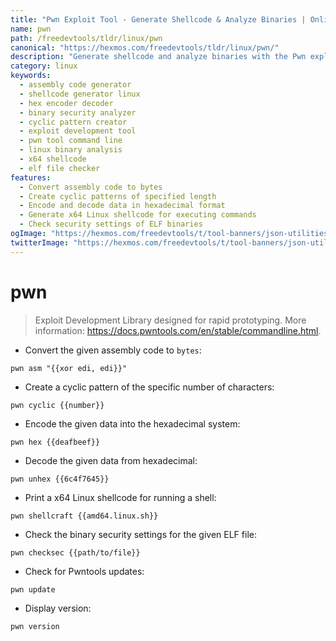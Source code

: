 ```yaml
---
title: "Pwn Exploit Tool - Generate Shellcode & Analyze Binaries | Online Free DevTools by Hexmos"
name: pwn
path: /freedevtools/tldr/linux/pwn
canonical: "https://hexmos.com/freedevtools/tldr/linux/pwn/"
description: "Generate shellcode and analyze binaries with the Pwn exploit development library.  Convert assembly, create cyclic patterns, encode/decode hex, and check binary security settings. Free online tool, no registration required."
category: linux
keywords:
  - assembly code generator
  - shellcode generator linux
  - hex encoder decoder
  - binary security analyzer
  - cyclic pattern creator
  - exploit development tool
  - pwn tool command line
  - linux binary analysis
  - x64 shellcode
  - elf file checker
features:
  - Convert assembly code to bytes
  - Create cyclic patterns of specified length
  - Encode and decode data in hexadecimal format
  - Generate x64 Linux shellcode for executing commands
  - Check security settings of ELF binaries
ogImage: "https://hexmos.com/freedevtools/t/tool-banners/json-utilities-banner.png"
twitterImage: "https://hexmos.com/freedevtools/t/tool-banners/json-utilities-banner.png"
---
```


# pwn

> Exploit Development Library designed for rapid prototyping.
> More information: <https://docs.pwntools.com/en/stable/commandline.html>.

- Convert the given assembly code to `bytes`:

`pwn asm "{{xor edi, edi}}"`

- Create a cyclic pattern of the specific number of characters:

`pwn cyclic {{number}}`

- Encode the given data into the hexadecimal system:

`pwn hex {{deafbeef}}`

- Decode the given data from hexadecimal:

`pwn unhex {{6c4f7645}}`

- Print a x64 Linux shellcode for running a shell:

`pwn shellcraft {{amd64.linux.sh}}`

- Check the binary security settings for the given ELF file:

`pwn checksec {{path/to/file}}`

- Check for Pwntools updates:

`pwn update`

- Display version:

`pwn version`
